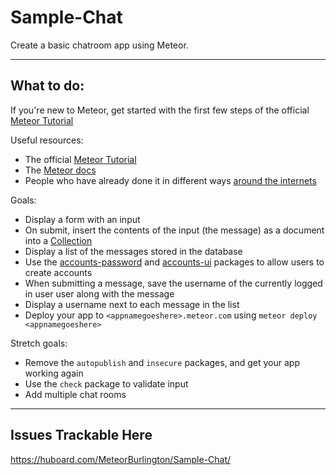 # Sample-Chat

Create a basic chatroom app using Meteor.

---

## What to do:
If you're new to Meteor, get started with the first few steps of the official [Meteor Tutorial](https://www.meteor.com/tutorials/blaze/creating-an-app)

Useful resources:
- The official [Meteor Tutorial](https://www.meteor.com/tutorials/blaze/creating-an-app)
- The [Meteor docs](http://docs.meteor.com/#/full/)
- People who have already done it in different ways [around the internets](https://www.google.com/search?hl=en&safe=off&tbo=d&sclient=psy-ab&q=meteor+chat+app)

Goals:
- Display a form with an input
- On submit, insert the contents of the input (the message) as a document into a [Collection](http://docs.meteor.com/#/full/mongo_collection)
- Display a list of the messages stored in the database
- Use the [accounts-password](https://atmospherejs.com/meteor/accounts-password) and [accounts-ui](https://atmospherejs.com/meteor/accounts-ui) packages to allow users to create accounts
- When submitting a message, save the username of the currently logged in user user along with the message
- Display a username next to each message in the list
- Deploy your app to `<appnamegoeshere>.meteor.com` using `meteor deploy <appnamegoeshere>`

Stretch goals:
- Remove the `autopublish` and `insecure` packages, and get your app working again
- Use the `check` package to validate input
- Add multiple chat rooms

---

## Issues Trackable Here
https://huboard.com/MeteorBurlington/Sample-Chat/
